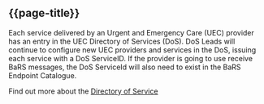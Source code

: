 ## {{page-title}}

Each service delivered by an Urgent and Emergency Care (UEC) provider has an entry in the UEC Directory of Services (DoS).  DoS Leads will continue to configure new UEC providers and services in the DoS, issuing each service with a DoS ServiceID.  If the provider is going to use receive BaRS messages, the DoS ServiceId will also need to exist in the BaRS Endpoint Catalogue.

Find out more about the [Directory of Service](https://digital.nhs.uk/services/directory-of-services-dos#top) 
<br>
